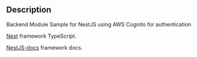 ## Description

Backend Module Sample for NestJS using AWS Cognito for authentication

[Nest](https://github.com/nestjs/nest) framework TypeScript.

[NestJS-docs](https://docs.nestjs.com/) framework docs.
